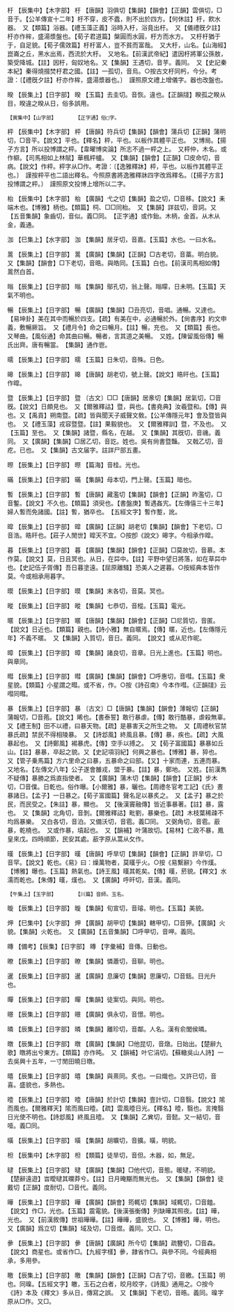<!-- { "loadSidebar": true } -->
杅	【辰集中】【木字部】	杅	【唐韻】羽俱切【集韻】【韻會】【正韻】雲俱切，□音于。【公羊傳宣十二年】杅不穿，皮不蠹，則不出於四方。【何休註】杅，飮水器。　又【類篇】浴器。【禮玉藻正義】浴時入杅，浴竟出杅。　又【儀禮旣夕註】杅亦作桙，盛湯漿盤也。【荀子君道篇】槃圓而水圓，杅方而水方。　又杅杅猶于于，自足貌。【荀子儒效篇】杅杅富人，豈不貧而富哉。　又大杅，山名。【山海經】崑崙之丘，黑水出焉，西流於大杅。　又地名。【前漢武帝紀】遣因杅將軍公孫敖，築受降城。【註】因杅，匈奴地名。又【集韻】王遇切，音芋。義同。　又【史記秦本紀】秦得燒掇焚杅君之國。【註】一孤切，音烏。○按古文杅同杇，今分。考證：〔【禮旣夕註】杅亦作桙，盛湯漿器也。〕　謹照原文禮上增儀字。器也改盤也。 

暌	【辰集上】【日字部】	暌	【玉篇】去圭切。音恢。違也。【正韻牋】睽孤之睽从目，暌違之暌从日，俗多誤用。

	【寅集中】【山字部】		【正字通】俗□字。

枰	【辰集中】【木字部】	枰	【唐韻】符兵切【集韻】【韻會】蒲兵切【正韻】蒲明切，□音平。【說文】平也。【釋名】枰，平也。以板作其體平正也。　又博局。【揚子方言】所以投博謂之枰。【韋曜博奕論】所志不過一枰之上。　又枰仲，木名。或作檘。【司馬相如上林賦】華楓枰櫨。　又【集韻】【韻會】【正韻】□皮命切，音病。【說文】作枰。枰字从□作。考證：〔【逸雅釋牀】枰，平也。以板作其體平正也。〕　謹按枰平也二語出釋名。今照原書將逸雅釋牀四字改爲釋名。〔【揚子方言】投博謂之枰。〕　謹照原文投博上增所以二字。 

枱	【辰集中】【木字部】	枱	【廣韻】弋之切【集韻】盈之切，□音移。【說文】耒端木也。【博雅】柄也。【類篇】柌、□□同枱。　又【集韻】詳兹切，音詞。又【五音集韻】象齒切，音似。義□同。　【正字通】或作鈶。木柄，金首。从木从金，義通。

泇	【巳集上】【水字部】	泇	【集韻】居牙切，音嘉。【玉篇】水也。一曰水名。

暠	【辰集上】【日字部】	暠	【廣韻】【集韻】【正韻】□古老切，音藁。明白貌。　又【集韻】【韻會】□下老切，音晧。與皓同。【玉篇】白也。【前漢司馬相如傳】暠然白首。

暡	【辰集上】【日字部】	暡	【集韻】鄔孔切，翁上聲。暡曚，日未明。【玉篇】天氣不明也。

暢	【辰集上】【日字部】	暢	【廣韻】【集韻】□丑亮切，音唱。通暢。又達也。【易坤卦】美在其中而暢於四支。【疏】有美在中，必通暢於外。【尙書序】約文申義，敷暢厥旨。　又【禮月令】命之曰暢月。【註】暢，充也。　又【類篇】長也。　又琴曲。【風俗通】命其曲曰暢。暢者，言其道之美暢。　又姓。【陳留風俗傳】暢氏出齊。唐有暢當。　【集韻】通作鬯。

曘	【辰集上】【日字部】	曘	【玉篇】日朱切，音殊。日色。

暤	【辰集上】【日字部】	暤	【唐韻】胡老切，號上聲。【說文】晧旰也。【玉篇】作暭。

暨	【辰集上】【日字部】	暨	〔古文〕□□【唐韻】居豙切【集韻】居氣切，□音旣。【說文】日頗見也。　又【爾雅釋詁】暨，與也。【書堯典】汝羲暨和。【傳】與也。又【禹貢】朔南暨。【疏】皆與聞天子威聲文敎。【公羊傳隱元年】會及暨皆與也。　又【禮玉藻】戎容暨暨。【註】果毅貌也。　又【爾雅釋訓】暨，不及也。　又【玉篇】至也。　又【集韻】諸暨，縣名，在越。　又【集韻】其旣切，音禨。義同。　又【廣韻】【集韻】□居乙切，音訖。姓也。吳有尙書暨豔。　又戟乙切，音疙。已也。　又【集韻】古文届字。註詳尸部五畫。

暩	【辰集上】【日字部】	暩	【篇海】音桂。光也。

暪	【辰集上】【日字部】	暪	【集韻】母本切，門上聲。【玉篇】暗也。

暫	【辰集上】【日字部】	暫	【唐韻】藏濫切【集韻】【韻會】【正韻】昨濫切，□音鏨。【說文】不久也。【類篇】須臾也。【書盤庚】暫遇姦宄。【左傳僖三十三年】婦人暫而免諸國。【註】暫，猶卒也。　【五經文字】暫作蹔，訛。

暭	【辰集上】【日字部】	暭	【廣韻】【正韻】胡老切【集韻】【韻會】下老切，□音浩。晧旰也。【莊子人閒世】暭天不宜。○按卽《說文》暤字。今相承作暭。

暮	【辰集上】【日字部】	暮	【廣韻】【集韻】【韻會】【正韻】□莫故切，音慕。本作莫。【說文】莫，日且冥也。从日，在茻中。【註】平野中望日將落，如在草茻中也。【史記伍子胥傳】吾日暮塗遠。【屈原離騷】恐美人之遲暮。○按經典本皆作莫。今或相承用暮字。

暯	【辰集上】【日字部】	暯	【集韻】末各切，音莫。冥也。

暰	【辰集上】【日字部】	暰	【集韻】七恭切，音樅。【玉篇】電光。

暱	【辰集上】【日字部】	暱	【唐韻】【集韻】【韻會】【正韻】□尼質切，音匿。【說文】日近也。【類篇】親也。【詩小雅】無自暱焉。【傳】暱，近也。【左傳隱元年】不義不暱。　又【集韻】入質切，音日。義同。　【說文】或从尼作昵。

暲	【辰集上】【日字部】	暲	【集韻】諸良切，音章。日光上進也。【玉篇】明也。與章同。

暳	【辰集上】【日字部】	暳	【廣韻】【集韻】【韻會】□呼惠切，音嘒。【玉篇】衆星貌。【類篇】小星謂之暳。或不省，作。○按《詩召南》今本作嘒。《正韻牋》云嘒同暳。

暴	【辰集上】【日字部】	暴	〔古文〕□【唐韻】【集韻】【韻會】薄報切【正韻】蒲報切，□音菢。【說文】晞也。【書泰誓】敢行暴虐。【傳】敢行酷暴，虐殺無辜。　又【禮王制】田不以禮，曰暴天物。【疏】是暴害天之所生之物。　又【周禮秋官禁暴氏疏】禁民不得相陵暴。　又【詩邶風】終風且暴。【傳】暴，疾也。【疏】大風暴起也。　又【詩鄭風】裼暴虎。【傳】空手以搏之。　又【荀子富國篇】暴暴如丘山。【註】暴暴，卒起之貌。又【史記項羽紀】何興之暴也。【博雅】暴，猝也。　又【管子乗馬篇】方六里命之曰暴，五暴命之曰部。【又】十家而連，五連而暴。　又地名。【左傳文八年】公子遂會雒戎，盟于暴。【註】暴，鄭地。　又姓。【前漢雋不疑傳】暴勝之爲直指使者。　又【廣韻】蒲木切【集韻】【韻會】【正韻】步木切，□音僕。日乾也。俗作曝。【小爾雅】暴，曬也。【周禮冬官考工記】《氏》晝暴諸日。【孟子】一日暴之。【荀子富國篇】聲名足以暴炙之。　又【孟子】暴之於民，而民受之。【朱註】暴，顯也。　又【後漢竇融傳】皆近事暴著。【註】暴，露也。　又【集韻】北角切，音剝。【爾雅釋詁】毗劉，暴樂也。【疏】木枝葉稀疎不均爲暴樂。　又白各切，音泊。又備沃切，音雹。義□同。　又弼角切，音雹。藃暴，乾橈也。　又或作暴，墳起也。　又【韻補】叶蒲故切。【易林】仁政不暴，鳳皇來戊。四時順節，民安其處。藃字原从蒿从攵作。

暵	【辰集上】【日字部】	暵	【唐韻】呼旱切【集韻】【韻會】【正韻】許旱切，□音罕。【說文】乾也。《易》曰：燥萬物者，莫暵乎火。○按《易繫辭》今作熯。【博雅】曝也。【玉篇】熱氣也。【詩王風】暵其乾矣。【傳】暵，菸貌。【釋文】水濡而乾也。【朱傳】暵，熯也。　又【廣韻】呼旰切，音漢。義同。

	【午集上】【玉字部】		【川篇】音師。玉名。

暶	【辰集上】【日字部】	暶	【集韻】旬宣切，音璿。明也。【玉篇】美貌。

炠	【巳集中】【火字部】	炠	【廣韻】胡甲切【集韻】轄甲切，□音狎。【廣韻】火貌。【集韻】火乾也。　又【廣韻】【五音集韻】□呼甲切，音呷。義同。

暷	【備考】【辰集】【日字部】	暷	【字彙補】音傳。日動也。

暸	【辰集上】【日字部】	暸	【集韻】憐蕭切，音聊。明也。

暹	【辰集上】【日字部】	暹	【廣韻】息廉切【集韻】思廉切，□音銛。日光升也。

暺	【辰集上】【日字部】	暺	【集韻】徒案切。與同。明也。

暻	【辰集上】【日字部】	暻	【廣韻】俱永切，音憬。明也。

暽	【辰集上】【日字部】	暽	【集韻】離珍切，音鄰。人名。漢有俞閭侯暽。

暾	【辰集上】【日字部】	暾	【廣韻】【集韻】□他昆切，音燉。日始出。【楚辭九歌】暾將出兮東方。【類篇】亦作旽。　又【韻補】叶它涓切。【蘇轍吳山人詩】一去吳興十五年，一寸閒田曉日暾。

暿	【辰集上】【日字部】	暿	【集韻】與熹同。炙也。一曰熾也。又許已切，音喜。盛貌也，多熱也。

曀	【辰集上】【日字部】	曀	【唐韻】於計切【集韻】壹計切，□音翳。【說文】隂而風也。【爾雅釋天】隂而風曰曀。【疏】雲風曀日光。【釋名】曀，翳也。言掩翳日光使不明也。【詩邶風】終風且曀。　又【集韻】乙兾切，音懿。又一結切，音噎。義□同。

曂	【辰集上】【日字部】	曂	【集韻】胡曠切，音擴。曂，明貌。

柦	【辰集中】【木字部】	柦	【類篇】徒旱切，音但。木器，如，無足。

曃	【辰集上】【日字部】	曃	【廣韻】【集韻】□他代切，音態。暖曃，不明貌。【楚辭遠遊】旹曖曃其曭莽兮。【註】日月晻黮而無光也。　又【集韻】【韻會】徒戴切【正韻】度耐切，□音代。義同。

曄	【辰集上】【日字部】	曄	【廣韻】【韻會】筠輒切【集韻】域輒切，□音饁。【說文】作□，光也。【玉篇】震電貌。【後漢張衡傳】列缺曄其照夜。【註】曄，光也。　又【前漢敘傳】世祖曄曄。【註】曄曄，盛貌也。　又【博雅】曄，明也。　又【廣韻】爲立切【集韻】域及切，□音煜。義同。又□、□。

曑	【辰集上】【日字部】	曑	【唐韻】【廣韻】所今切【集韻】疏簪切，□音森。【說文】商星也。或省作□。【九經字樣】曑，隷省作□。與參不同。今經典相承，多用參。

曒	【辰集上】【日字部】	曒	【集韻】【韻會】【正韻】□吉了切，音繳。【玉篇】明也。同暞。【五經文字】皦，玉石之白者，皎月皎字，《詩風》通用之。○按今《詩》本及《釋文》多从日，傳寫之誤。　又【集韻】下老切，音晧。義同。暞字原从□作。又□。

